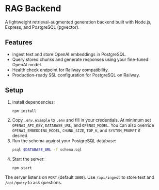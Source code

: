 # RAG Backend

A lightweight retrieval-augmented generation backend built with Node.js, Express, and PostgreSQL (pgvector).

## Features

- Ingest text and store OpenAI embeddings in PostgreSQL.
- Query stored chunks and generate responses using your fine-tuned OpenAI model.
- Health check endpoint for Railway compatibility.
- Production-ready SSL configuration for PostgreSQL on Railway.

## Setup

1. Install dependencies:
   ```bash
   npm install
   ```
2. Copy `.env.example` to `.env` and fill in your credentials. At minimum set `OPENAI_API_KEY`, `DATABASE_URL`, and `OPENAI_MODEL`. You can also override `OPENAI_EMBEDDING_MODEL`, `CHUNK_SIZE`, `TOP_K`, and `SYSTEM_PROMPT` if desired.
3. Run the schema against your PostgreSQL database:
   ```bash
   psql $DATABASE_URL -f schema.sql
   ```
4. Start the server:
   ```bash
   npm start
   ```

The server listens on `PORT` (default `3000`). Use `/api/ingest` to store text and `/api/query` to ask questions.
